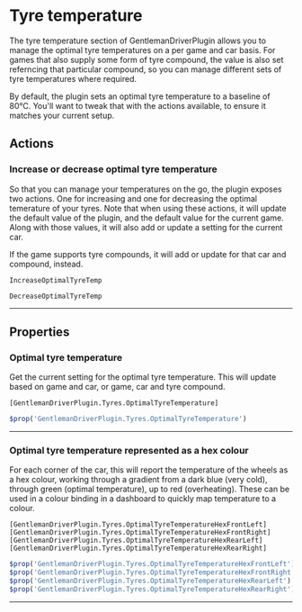# Tyre temperature

The tyre temperature section of GentlemanDriverPlugin allows you to manage the
optimal tyre temperatures on a per game and car basis. For games that also supply
some form of tyre compound, the value is also set referncing that particular
compound, so you can manage different sets of tyre temperatures where required.

<note type="tip">

By default, the plugin sets an optimal tyre temperature to a baseline of 80°C.
You'll want to tweak that with the actions available, to ensure it matches your
current setup.

</note>

## Actions

### Increase or decrease optimal tyre temperature

So that you can manage your temperatures on the go, the plugin exposes two
actions. One for increasing and one for decreasing the optimal temerature of
your tyres. Note that when using these actions, it will update the default value
of the plugin, and the default value for the current game. Along with those
values, it will also add or update a setting for the current car.

If the game supports tyre compounds, it will add or update for that car and
compound, instead.

```
IncreaseOptimalTyreTemp
```
```
DecreaseOptimalTyreTemp
```

---

## Properties

### Optimal tyre temperature

Get the current setting for the optimal tyre temperature. This will update based
on game and car, or game, car and tyre compound.

```ncalc
[GentlemanDriverPlugin.Tyres.OptimalTyreTemperature]
```
```js
$prop('GentlemanDriverPlugin.Tyres.OptimalTyreTemperature')
```

---

### Optimal tyre temperature represented as a hex colour

For each corner of the car, this will report the temperature of the wheels as
a hex colour, working through a gradient from a dark blue (very cold), through
green (optimal temperature), up to red (overheating). These can be used in a
colour binding in a dashboard to quickly map temperature to a colour.

<div class="gradient-example">
    <span style="background-color: #0000ff"></span>
    <span style="background-color: #003dff"></span>
    <span style="background-color: #0058ff"></span>
    <span style="background-color: #006dff"></span>
    <span style="background-color: #007eff"></span>
    <span style="background-color: #008eff"></span>
    <span style="background-color: #009dff"></span>
    <span style="background-color: #00abff"></span>
    <span style="background-color: #00b7fb"></span>
    <span style="background-color: #56c3f2"></span>
    <span style="background-color: #87ceeb"></span>
    <span style="background-color: #5dd6f4"></span>
    <span style="background-color: #00ddf8"></span>
    <span style="background-color: #00e5f5"></span>
    <span style="background-color: #00ebec"></span>
    <span style="background-color: #00f1db"></span>
    <span style="background-color: #00f6c4"></span>
    <span style="background-color: #00faa7"></span>
    <span style="background-color: #00fd84"></span>
    <span style="background-color: #00ff58"></span>
    <span style="background-color: #00ff00"></span>
    <span style="background-color: #57fc00"></span>
    <span style="background-color: #79f800"></span>
    <span style="background-color: #93f500"></span>
    <span style="background-color: #a9f100"></span>
    <span style="background-color: #bbed00"></span>
    <span style="background-color: #cce800"></span>
    <span style="background-color: #dbe400"></span>
    <span style="background-color: #e8e000"></span>
    <span style="background-color: #f4db00"></span>
    <span style="background-color: #ffd700"></span>
    <span style="background-color: #ffc700"></span>
    <span style="background-color: #ffb700"></span>
    <span style="background-color: #ffa600"></span>
    <span style="background-color: #ff9400"></span>
    <span style="background-color: #ff8100"></span>
    <span style="background-color: #ff6d00"></span>
    <span style="background-color: #ff5700"></span>
    <span style="background-color: #ff3b00"></span>
    <span style="background-color: #ff0000"></span>
</div>

```ncalc
[GentlemanDriverPlugin.Tyres.OptimalTyreTemperatureHexFrontLeft]
[GentlemanDriverPlugin.Tyres.OptimalTyreTemperatureHexFrontRight]
[GentlemanDriverPlugin.Tyres.OptimalTyreTemperatureHexRearLeft]
[GentlemanDriverPlugin.Tyres.OptimalTyreTemperatureHexRearRight]
```
```js
$prop('GentlemanDriverPlugin.Tyres.OptimalTyreTemperatureHexFrontLeft')
$prop('GentlemanDriverPlugin.Tyres.OptimalTyreTemperatureHexFrontRight')
$prop('GentlemanDriverPlugin.Tyres.OptimalTyreTemperatureHexRearLeft')
$prop('GentlemanDriverPlugin.Tyres.OptimalTyreTemperatureHexRearRight')
```

---
